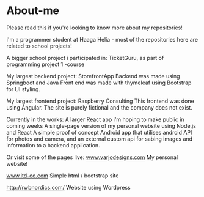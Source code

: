 # About-me
Please read this if you're looking to know more about my repositories!

I'm a programmer student at Haaga Helia - most of the repositories here are related to school projects!

A bigger school project i participated in:
TicketGuru, as part of programming project 1 -course

My largest backend project:
StorefrontApp
Backend was made using Springboot and Java
Front end was made with thymeleaf using Bootstrap for UI styling.

My largest frontend project:
Raspberry Consulting
This frontend was done using Angular. The site is purely fictional and the company does not exist.

Currently in the works:
A larger React app i'm hoping to make public in coming weeks
A single-page version of my personal website using Node.js and React
A simple proof of concept Android app that utilises android  API for photos and camera, and an external custom api for sabing images and information to a backend application. 

Or visit some of the pages live:
www.varjodesigns.com
My personal website!

www.itd-co.com
Simple html / bootstrap site

http://rwbnordics.com/
Website using Wordpress
